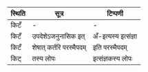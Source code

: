 | स्थिति | सूत्र | टिप्पणी |
| ----- | ------- | ------ |
| किटँ | - | - |
| किटँ | उपदेशेऽजनुनासिक इत् | अँ-इत्यस्य इत्संज्ञा |
| किटँ | शेषात् कर्तरि परस्मैपदम् | इति परस्मैपदम् |
| किट् | तस्य लोपः | इत्संज्ञकस्य लोपः |
